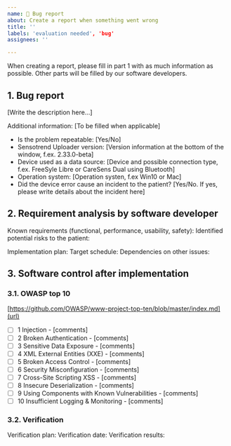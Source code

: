 ```yaml
---
name: 🐛 Bug report
about: Create a report when something went wrong
title: ''
labels: 'evaluation needed', 'bug'
assignees: ''

---
```


When creating a report, please fill in part 1 with as much information as possible. Other parts will be filled by our software developers.

## 1. Bug report 

[Write the description here…]

Additional information: [To be filled when applicable]
- Is the problem repeatable: [Yes/No]
- Sensotrend Uploader version: [Version information at the bottom of the window, f.ex. 2.33.0-beta]
- Device used as a data source: [Device and possible connection type, f.ex. FreeSyle Libre or CareSens Dual using Bluetooth]
- Operation system: [Operation systen, f.ex Win10 or Mac]
- Did the device error cause an incident to the patient? [Yes/No. If yes, please write details about the incident here]

## 2. Requirement analysis by software developer 

Known requirements (functional, performance, usability, safety):
Identified potential risks to the patient:

Implementation plan:
Target schedule:
Dependencies on other issues:

## 3. Software control after implementation

### 3.1. OWASP top 10
[https://github.com/OWASP/www-project-top-ten/blob/master/index.md](url)
- [ ] 1 Injection - [comments]
- [ ] 2 Broken Authentication - [comments]
- [ ] 3 Sensitive Data Exposure - [comments]
- [ ] 4 XML External Entities (XXE) - [comments]
- [ ] 5 Broken Access Control - [comments]
- [ ] 6 Security Misconfiguration - [comments]
- [ ] 7 Cross-Site Scripting XSS - [comments]
- [ ] 8 Insecure Deserialization - [comments]
- [ ] 9 Using Components with Known Vulnerabilities - [comments]
- [ ] 10 Insufficient Logging & Monitoring - [comments]

### 3.2. Verification

Verification plan:
Verification date:
Verification results:


